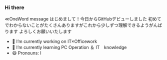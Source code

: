 ### Hi there 

≪OneWord message
はじめまして！今日からGitHubデビューしました
初めてでわからないことがたくさんありますがこれから少しずつ理解できるようがんばります
よろしくお願いいたします

- 🔭 I’m currently working on IT×Officework
- 🌱 I’m currently learning 
        PC Operation ＆ IT　knowledge
- 😄 Pronouns: I
